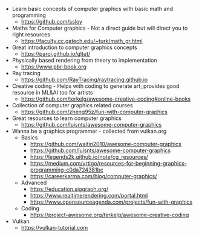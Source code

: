 
- Learn basic concepts of computer graphics with basic math and programming
	- https://github.com/ssloy
- Maths for Computer graphics - Not a direct guide but will direct you to right resources
	- https://faculty.cc.gatech.edu/~turk/math_gr.html
- Great introduction to computer graphics concepts
	- https://paroj.github.io/gltut/
- Physically based rendering from theory to implementation
	- https://www.pbr-book.org
- Ray tracing
	- https://github.com/RayTracing/raytracing.github.io
- Creative coding - Helps with coding to generate art, provides good resource in ML&AI too for artists
	- https://github.com/terkelg/awesome-creative-coding#online-books
- Collection of computer graphics related courses
	- https://github.com/zheng95z/fun-with-computer-graphics
- Great resources to learn computer graphics
	- https://github.com/luisnts/awesome-computer-graphics
- Wanna be a graphics programmer - collected from vulkan.org
	- Basics
		- https://github.com/waitin2010/awesome-computer-graphics
		- https://github.com/luisnts/awesome-computer-graphics
		- https://legends2k.github.io/note/cg_resources/
		- https://medium.com/vrtigo/resources-for-beginning-graphics-programming-c0da724381bc
		- https://careerkarma.com/blog/computer-graphics/
	- Advanced
		- https://education.siggraph.org/
		- https://www.realtimerendering.com/portal.html
		- https://www.opensourceagenda.com/projects/fun-with-graphics
	- Coding
		- https://project-awesome.org/terkelg/awesome-creative-coding
- Vulkan
	- https://vulkan-tutorial.com